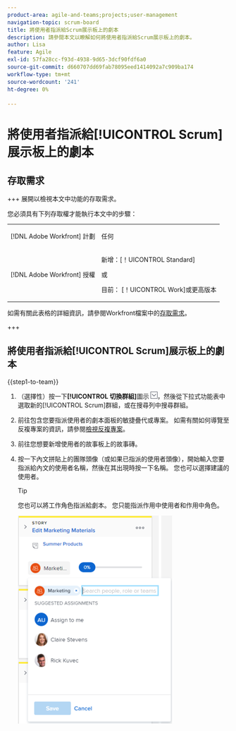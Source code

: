 ```yaml
---
product-area: agile-and-teams;projects;user-management
navigation-topic: scrum-board
title: 將使用者指派給Scrum展示板上的劇本
description: 請參閱本文以瞭解如何將使用者指派給Scrum展示板上的劇本。
author: Lisa
feature: Agile
exl-id: 57fa28cc-f93d-4938-9d65-3dcf90fdf6a0
source-git-commit: d660707dd69fab78095eed1414092a7c909ba174
workflow-type: tm+mt
source-wordcount: '241'
ht-degree: 0%

---
```


# 將使用者指派給[!UICONTROL Scrum]展示板上的劇本

## 存取需求

+++ 展開以檢視本文中功能的存取需求。

您必須具有下列存取權才能執行本文中的步驟：

<table style="table-layout:auto"> 
 <tbody> 
  <tr> 
   <td role="rowheader">[!DNL Adobe Workfront] 計劃</td> 
   <td> <p>任何</p> </td> 
  </tr> 
  <tr> 
   <td role="rowheader">[!DNL Adobe Workfront] 授權</td> 
   <td> <p>新增：[！UICONTROL Standard]</p> 
   或
   <p>目前： [！UICONTROL Work]或更高版本</p> </td> 
  </tr>
 </tbody> 
</table>

如需有關此表格的詳細資訊，請參閱Workfront檔案中的[存取需求](/help/quicksilver/administration-and-setup/add-users/access-levels-and-object-permissions/access-level-requirements-in-documentation.md)。

+++

## 將使用者指派給[!UICONTROL Scrum]展示板上的劇本

{{step1-to-team}}

1. （選擇性）按一下&#x200B;**[!UICONTROL 切換群組]**&#x200B;圖示![切換群組圖示](assets/switch-team-icon.png)，然後從下拉式功能表中選取新的[!UICONTROL Scrum]群組，或在搜尋列中搜尋群組。

1. 前往包含您要指派使用者的劇本面板的敏捷疊代或專案。 如需有關如何導覽至反複專案的資訊，請參閱[檢視反複專案](../../../agile/use-scrum-in-an-agile-team/iterations/view-iteration.md)。
1. 前往您想要新增使用者的故事板上的故事磚。
1. 按一下內文拼貼上的團隊頭像（或如果已指派的使用者頭像），開始輸入您要指派給內文的使用者名稱，然後在其出現時按一下名稱。 您也可以選擇建議的使用者。

   >[!TIP]
   >
   >您也可以將工作角色指派給劇本。 您只能指派作用中使用者和作用中角色。

   ![新增工作分派至劇本卡](assets/addassignmenttostorycard-350x472.png)

